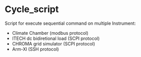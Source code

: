 # Cycle_script

Script for execute sequential command on multiple Instrument:
- Climate Chamber (modbus protocol)
- ITECH dc bidiretional load (SCPI protocol)
- CHROMA grid simulator (SCPI protocol)
- Arm-Xl (SSH protocol)
